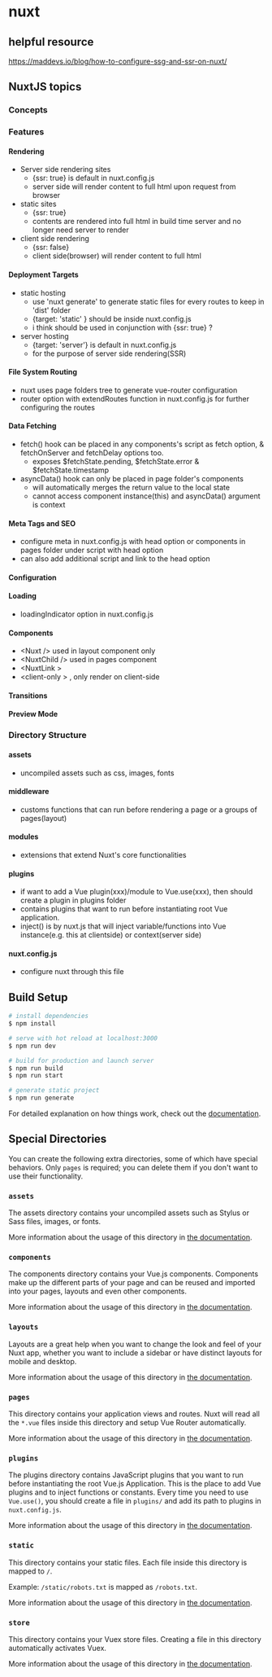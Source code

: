 # nuxt

## helpful resource
https://maddevs.io/blog/how-to-configure-ssg-and-ssr-on-nuxt/

## NuxtJS topics

### Concepts

### Features
#### Rendering
- Server side rendering sites
    - {ssr: true} is default in nuxt.config.js
    - server side will render content to full html upon request from browser
- static sites
    - {ssr: true}
    - contents are rendered into full html in build time server and no longer need server to render
- client side rendering
    - {ssr: false}
    - client side(browser) will render content to full html
#### Deployment Targets
- static hosting
    - use 'nuxt generate' to generate static files for every routes to keep in 'dist' folder
    - {target: 'static' } should be inside nuxt.config.js
    - i think should be used in conjunction with {ssr: true} ?
- server hosting
    - {target: 'server'} is default in nuxt.config.js
    - for the purpose of server side rendering(SSR)
#### File System Routing
- nuxt uses page folders tree to generate vue-router configuration
- router option with extendRoutes function in nuxt.config.js for further configuring the routes
#### Data Fetching
- fetch() hook can be placed in any components's script as fetch option, & fetchOnServer and fetchDelay options too.
    - exposes $fetchState.pending, $fetchState.error & $fetchState.timestamp
- asyncData() hook can only be placed in page folder's components
    - will automatically merges the return value to the local state
    - cannot access component instance(this) and asyncData() argument is context 
#### Meta Tags and SEO
- configure meta in nuxt.config.js with head option or components in pages folder under script with head option
- can also add additional script and link to the head option
#### Configuration
#### Loading
- loadingIndicator option in nuxt.config.js
#### Components
- &lt;Nuxt /&gt; used in layout component only
- &lt;NuxtChild /&gt; used in pages component
- &lt;NuxtLink &gt; 
- &lt;client-only &gt; , only render on client-side
#### Transitions
#### Preview Mode

### Directory Structure
#### assets
- uncompiled assets such as css, images, fonts
#### middleware
- customs functions that can run before rendering a page or a groups of pages(layout)
#### modules
- extensions that extend Nuxt's core functionalities
#### plugins
- if want to add a Vue plugin(xxx)/module to Vue.use(xxx), then should create a plugin in plugins folder
- contains plugins that want to run before instantiating root Vue application.
- inject() is by nuxt.js that will inject variable/functions into Vue instance(e.g. this at clientside) or context(server side)
#### nuxt.config.js
- configure nuxt through this file


## Build Setup

```bash
# install dependencies
$ npm install

# serve with hot reload at localhost:3000
$ npm run dev

# build for production and launch server
$ npm run build
$ npm run start

# generate static project
$ npm run generate
```

For detailed explanation on how things work, check out the [documentation](https://nuxtjs.org).

## Special Directories

You can create the following extra directories, some of which have special behaviors. Only `pages` is required; you can delete them if you don't want to use their functionality.

### `assets`

The assets directory contains your uncompiled assets such as Stylus or Sass files, images, or fonts.

More information about the usage of this directory in [the documentation](https://nuxtjs.org/docs/2.x/directory-structure/assets).

### `components`

The components directory contains your Vue.js components. Components make up the different parts of your page and can be reused and imported into your pages, layouts and even other components.

More information about the usage of this directory in [the documentation](https://nuxtjs.org/docs/2.x/directory-structure/components).

### `layouts`

Layouts are a great help when you want to change the look and feel of your Nuxt app, whether you want to include a sidebar or have distinct layouts for mobile and desktop.

More information about the usage of this directory in [the documentation](https://nuxtjs.org/docs/2.x/directory-structure/layouts).


### `pages`

This directory contains your application views and routes. Nuxt will read all the `*.vue` files inside this directory and setup Vue Router automatically.

More information about the usage of this directory in [the documentation](https://nuxtjs.org/docs/2.x/get-started/routing).

### `plugins`

The plugins directory contains JavaScript plugins that you want to run before instantiating the root Vue.js Application. This is the place to add Vue plugins and to inject functions or constants. Every time you need to use `Vue.use()`, you should create a file in `plugins/` and add its path to plugins in `nuxt.config.js`.

More information about the usage of this directory in [the documentation](https://nuxtjs.org/docs/2.x/directory-structure/plugins).

### `static`

This directory contains your static files. Each file inside this directory is mapped to `/`.

Example: `/static/robots.txt` is mapped as `/robots.txt`.

More information about the usage of this directory in [the documentation](https://nuxtjs.org/docs/2.x/directory-structure/static).

### `store`

This directory contains your Vuex store files. Creating a file in this directory automatically activates Vuex.

More information about the usage of this directory in [the documentation](https://nuxtjs.org/docs/2.x/directory-structure/store).
